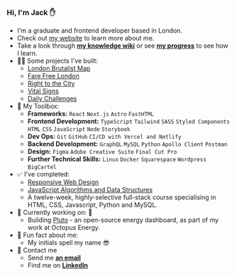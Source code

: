 ### Hi, I'm Jack ✋
- I'm a graduate and frontend developer based in London. 
- Check out [my website](https://jackkershaw.net) to learn more about me.
- Take a look through [**my knowledge wiki**](https://knowledgewiki.jackkershaw.net/) or see [**my progress**](https://progress.jackkershaw.net) to see how I learn. 
- 👷‍♂️ Some projects I've built:
  - [London Brutalist Map](https://github.com/jackkershaw/brutalist-map-2)
  - [Fare Free London](https://github.com/jackkershaw/fare-free-london)
  - [Right to the City](https://github.com/jackkershaw/right-to-city)
  - [Vital Signs](https://github.com/jackkershaw/vital-signs)
  - [Daily Challenges](https://github.com/jackkershaw/daily-challenges)
- 🧰 My Toolbox:
  - **Frameworks:** `React` `Next.js` `Astro` `FastHTML`
  - **Frontend Development:** `TypeScript` `Tailwind` `SASS` `Styled Components` `HTML` `CSS` `JavaScript` `Node` `Storybook`
  - **Dev Ops:** `Git` `GitHub` `CI/CD with Vercel and Netlify`
  - **Backend Development:** `GraphQL` `MySQL` `Python` `Apollo Client` `Postman`
  - **Design:** `Figma` `Adobe Creative Suite` `Final Cut Pro` 
  - **Further Technical Skills:** `Linux` `Docker` `Squarespace` `Wordpress` `BigCartel`
- ✅ I've completed:
    - [Responsive Web Design](https://www.freecodecamp.org/certification/jones58/responsive-web-design)
    - [JavaScript Algorithms and Data Structures](https://www.freecodecamp.org/certification/jones58/javascript-algorithms-and-data-structures)
    - A twelve-week, highly-selective full-stack course specialising in HTML, CSS, Javascript, Python and MySQL.
- 🚀 Currently working on: 🚀
    -  Building [Pluto](https://github.com/PlutoPowerClub/Website) - an open-source energy dashboard, as part of my work at Octopus Energy. 
- 🌠 Fun fact about me: 
  - My initials spell my name 😎
- 📮 Contact me
  - Send me [**an email**](mailto:hello@jackkershaw.net)
  - Find me on [**LinkedIn**](https://www.linkedin.com/in/jackkershaw)


